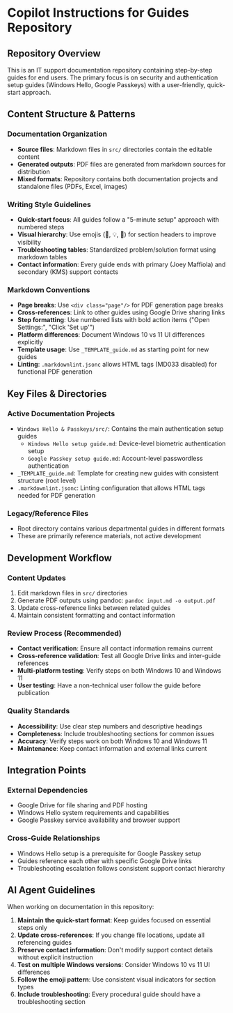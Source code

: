# Copilot Instructions for Guides Repository

## Repository Overview

This is an IT support documentation repository containing step-by-step guides for end users. The primary focus is on security and authentication setup guides (Windows Hello, Google Passkeys) with a user-friendly, quick-start approach.

## Content Structure & Patterns

### Documentation Organization
- **Source files**: Markdown files in `src/` directories contain the editable content
- **Generated outputs**: PDF files are generated from markdown sources for distribution
- **Mixed formats**: Repository contains both documentation projects and standalone files (PDFs, Excel, images)

### Writing Style Guidelines
- **Quick-start focus**: All guides follow a "5-minute setup" approach with numbered steps
- **Visual hierarchy**: Use emojis (🚀, 💡, 🔧) for section headers to improve visibility
- **Troubleshooting tables**: Standardized problem/solution format using markdown tables
- **Contact information**: Every guide ends with primary (Joey Maffiola) and secondary (KMS) support contacts

### Markdown Conventions
- **Page breaks**: Use `<div class="page"/>` for PDF generation page breaks
- **Cross-references**: Link to other guides using Google Drive sharing links
- **Step formatting**: Use numbered lists with bold action items ("Open Settings:", "Click 'Set up'")
- **Platform differences**: Document Windows 10 vs 11 UI differences explicitly
- **Template usage**: Use `_TEMPLATE_guide.md` as starting point for new guides
- **Linting**: `.markdownlint.jsonc` allows HTML tags (MD033 disabled) for functional PDF generation

## Key Files & Directories

### Active Documentation Projects
- `Windows Hello & Passkeys/src/`: Contains the main authentication setup guides
  - `Windows Hello setup guide.md`: Device-level biometric authentication setup
  - `Google Passkey setup guide.md`: Account-level passwordless authentication
- `_TEMPLATE_guide.md`: Template for creating new guides with consistent structure (root level)
- `.markdownlint.jsonc`: Linting configuration that allows HTML tags needed for PDF generation

### Legacy/Reference Files
- Root directory contains various departmental guides in different formats
- These are primarily reference materials, not active development

## Development Workflow

### Content Updates
1. Edit markdown files in `src/` directories
2. Generate PDF outputs using pandoc: `pandoc input.md -o output.pdf`
3. Update cross-reference links between related guides
4. Maintain consistent formatting and contact information

### Review Process (Recommended)
- **Contact verification**: Ensure all contact information remains current
- **Cross-reference validation**: Test all Google Drive links and inter-guide references
- **Multi-platform testing**: Verify steps on both Windows 10 and Windows 11
- **User testing**: Have a non-technical user follow the guide before publication

### Quality Standards
- **Accessibility**: Use clear step numbers and descriptive headings
- **Completeness**: Include troubleshooting sections for common issues
- **Accuracy**: Verify steps work on both Windows 10 and Windows 11
- **Maintenance**: Keep contact information and external links current

## Integration Points

### External Dependencies
- Google Drive for file sharing and PDF hosting
- Windows Hello system requirements and capabilities
- Google Passkey service availability and browser support

### Cross-Guide Relationships
- Windows Hello setup is a prerequisite for Google Passkey setup
- Guides reference each other with specific Google Drive links
- Troubleshooting escalation follows consistent support contact hierarchy

## AI Agent Guidelines

When working on documentation in this repository:
1. **Maintain the quick-start format**: Keep guides focused on essential steps only
2. **Update cross-references**: If you change file locations, update all referencing guides
3. **Preserve contact information**: Don't modify support contact details without explicit instruction
4. **Test on multiple Windows versions**: Consider Windows 10 vs 11 UI differences
5. **Follow the emoji pattern**: Use consistent visual indicators for section types
6. **Include troubleshooting**: Every procedural guide should have a troubleshooting section